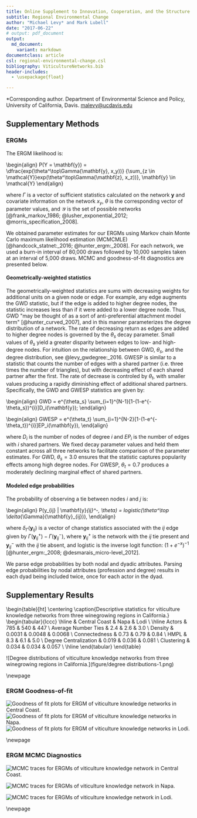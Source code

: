 ```yaml
---
title: Online Supplement to Innovation, Cooperation, and the Structure of Three Regional Sustainable Agriculture Networks in California
subtitle: Regional Environmental Change
author: "Michael Levy* and Mark Lubell"
date: "2017-06-22"
# output: pdf_document
output:
  md_document:
    variant: markdown
documentclass: article
csl: regional-environmental-change.csl
bibliography: ViticultureNetworks.bib
header-includes: 
  - \usepackage{float}

---
```






*Corresponding author. Department of Environmental Science and Policy, University of California, Davis. malevy@ucdavis.edu



## Supplementary Methods

### ERGMs

The ERGM likelihood is:

\begin{align}
P(Y = \mathbf{y}) = \dfrac{exp(\theta^\top\Gamma(\mathbf{y}, x_y))}
{\sum_{z \in \mathcal{Y}}exp(\theta^\top\Gamma(\mathbf{z}, x_z))}, \mathbf{y} \in \mathcal{Y}
\end{align}

where $\Gamma$ is a vector of sufficient statistics calculated on the network $\mathbf{y}$ and covariate information on the network $x_y$, $\theta$ is the corresponding vector of parameter values, and $\mathcal{Y}$ is the set of possible networks [@frank_markov_1986; @lusher_exponential_2012; @morris_specification_2008].

We obtained parameter estimates for our ERGMs using Markov chain Monte Carlo maximum likelihood estimation (MCMCMLE) [@handcock_statnet:_2016; @hunter_ergm:_2008]. For each network, we used a burn-in interval of 80,000 draws followed by 10,000 samples taken at an interval of 5,000 draws. MCMC and goodness-of-fit diagnostics are presented below.


#### Geometrically-weighted statistics

The geometrically-weighted statistics are sums with decreasing weights for additional units on a given node or edge. For example, any edge augments the GWD statistic, but if the edge is added to higher degree nodes, the statistic increases less than if it were added to a lower degree node. Thus, GWD "may be thought of as a sort of anti-preferential attachment model term" [@hunter_curved_2007], and in this manner parameterizes the degree distribution of a network. The rate of decreasing return as edges are added to higher degree nodes is governed by the $\theta_s$ decay parameter. Small values of $\theta_s$ yield a greater disparity between edges to low- and high-degree nodes. For intuition on the relationship between GWD, $\theta_s$, and the degree distribution, see @levy_gwdegree:_2016. GWESP is similar to a statistic that counts the number of edges with a shared partner (i.e. three times the number of triangles), but with decreasing effect of each shared partner after the first. The rate of decrease is controled by $\theta_t$, with smaller values producing a rapidly diminishing effect of additional shared partners. Specifically, the GWD and GWESP statistics are given by:

\begin{align}
GWD = e^{\theta_s} \sum_{i=1}^{N-1}[1-(1-e^{-\theta_s})^{i}]D_i(\mathbf{y});
\end{align}

\begin{align}
GWESP = e^{\theta_t} \sum_{i=1}^{N-2}[1-(1-e^{-\theta_t})^{i}]EP_i(\mathbf{y}),
\end{align}

where $D_i$ is the number of nodes of degree $i$ and $EP_i$ is the number of edges with $i$ shared partners. We fixed decay parameter values and held them constant across all three networks to facilitate comparison of the parameter estimates. For GWD, $\theta_s = 3.0$ ensures that the statistic captures popularity effects among high degree nodes. For GWESP, $\theta_t = 0.7$ produces a moderately declining marginal effect of shared partners.


#### Modeled edge probabilities

The probability of observing a tie between nodes $i$ and $j$ is:

\begin{align}
P(y_{ij} | \mathbf{y}_{ij}^-, \theta) = logistic(\theta^\top \delta_{\Gamma}(\mathbf{y}_{ij})),
\end{align}

where $\delta_{\Gamma}(\mathbf{y}_{ij})$ is a vector of change statistics associated with the $ij$ edge given by $\Gamma(\mathbf{y}_{ij}^+) - \Gamma(\mathbf{y}_{ij}^-)$, where $\mathbf{y}_{ij}^+$ is the network with the $ij$ tie present and $\mathbf{y}_{ij}^-$ with the $ij$ tie absent, and logistic is the inverse logit function: $(1+e^{-x})^{-1}$ [@hunter_ergm:_2008; @desmarais_micro-level_2012].

We parse edge probabilities by both nodal and dyadic attributes. Parsing edge probabilities by nodal attributes (profession and degree) results in each dyad being included twice, once for each actor in the dyad.


## Supplementary Results

<!-- ### Descriptive Statistics -->


\begin{table}[ht]
\centering
\caption{Descriptive statistics for viticulture knowledge networks from three winegrowing regions in California.} 
\begin{tabular}{lccc}
  \hline
 & Central Coast & Napa & Lodi \\ 
  \hline
Actors & 785 & 540 & 447 \\ 
  Average Number Ties & 2.4 & 2.6 & 3.0 \\ 
  Density & 0.0031 & 0.0048 & 0.0068 \\ 
  Connectedness & 0.73 & 0.79 & 0.84 \\ 
  HMPL & 8.3 & 6.1 & 5.0 \\ 
  Degree Centralization & 0.019 & 0.036 & 0.081 \\ 
  Clustering & 0.034 & 0.034 & 0.057 \\ 
   \hline
\end{tabular}
\end{table}


<!-- ### Degree Distributions -->

![Degree distributions of viticulture knowledge networks from three winegrowing regions in California.](figure/degree distributions-1.png)

\newpage

### ERGM Goodness-of-fit



![Goodness of fit plots for ERGM of viticulture knowledge networks in Central Coast.](figure/unnamed-chunk-1-1.png)![Goodness of fit plots for ERGM of viticulture knowledge networks in Napa.](figure/unnamed-chunk-1-2.png)![Goodness of fit plots for ERGM of viticulture knowledge networks in Lodi.](figure/unnamed-chunk-1-3.png)

\newpage

### ERGM MCMC Diagnostics

<!-- #### Central Coast -->

![MCMC traces for ERGMs of viticulture knowledge network in Central Coast.](figure/unnamed-chunk-2-1.png)

<!-- #### Napa -->

![MCMC traces for ERGMs of viticulture knowledge network in Napa.](figure/unnamed-chunk-3-1.png)

<!-- #### Lodi -->

![MCMC traces for ERGMs of viticulture knowledge network in Lodi.](figure/unnamed-chunk-4-1.png)

\newpage

